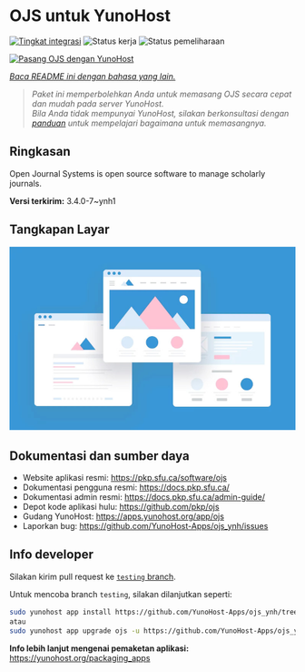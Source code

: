 <!--
N.B.: README ini dibuat secara otomatis oleh <https://github.com/YunoHost/apps/tree/master/tools/readme_generator>
Ini TIDAK boleh diedit dengan tangan.
-->

# OJS untuk YunoHost

[![Tingkat integrasi](https://dash.yunohost.org/integration/ojs.svg)](https://ci-apps.yunohost.org/ci/apps/ojs/) ![Status kerja](https://ci-apps.yunohost.org/ci/badges/ojs.status.svg) ![Status pemeliharaan](https://ci-apps.yunohost.org/ci/badges/ojs.maintain.svg)

[![Pasang OJS dengan YunoHost](https://install-app.yunohost.org/install-with-yunohost.svg)](https://install-app.yunohost.org/?app=ojs)

*[Baca README ini dengan bahasa yang lain.](./ALL_README.md)*

> *Paket ini memperbolehkan Anda untuk memasang OJS secara cepat dan mudah pada server YunoHost.*  
> *Bila Anda tidak mempunyai YunoHost, silakan berkonsultasi dengan [panduan](https://yunohost.org/install) untuk mempelajari bagaimana untuk memasangnya.*

## Ringkasan

Open Journal Systems is open source software to manage scholarly journals.


**Versi terkirim:** 3.4.0-7~ynh1

## Tangkapan Layar

![Tangkapan Layar pada OJS](./doc/screenshots/example.jpg)

## Dokumentasi dan sumber daya

- Website aplikasi resmi: <https://pkp.sfu.ca/software/ojs>
- Dokumentasi pengguna resmi: <https://docs.pkp.sfu.ca/>
- Dokumentasi admin resmi: <https://docs.pkp.sfu.ca/admin-guide/>
- Depot kode aplikasi hulu: <https://github.com/pkp/ojs>
- Gudang YunoHost: <https://apps.yunohost.org/app/ojs>
- Laporkan bug: <https://github.com/YunoHost-Apps/ojs_ynh/issues>

## Info developer

Silakan kirim pull request ke [`testing` branch](https://github.com/YunoHost-Apps/ojs_ynh/tree/testing).

Untuk mencoba branch `testing`, silakan dilanjutkan seperti:

```bash
sudo yunohost app install https://github.com/YunoHost-Apps/ojs_ynh/tree/testing --debug
atau
sudo yunohost app upgrade ojs -u https://github.com/YunoHost-Apps/ojs_ynh/tree/testing --debug
```

**Info lebih lanjut mengenai pemaketan aplikasi:** <https://yunohost.org/packaging_apps>
